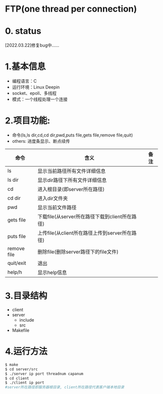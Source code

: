 FTP(one thread per connection)
====

# 0. status

[2022.03.22]修复bug中......

# 1.基本信息

* 编程语言：C
* 运行环境：Linux Deepin
* socket、epoll、多线程
* 模式：一个线程处理一个连接

# 2.项目功能:

* 命令(ls,ls dir,cd,cd dir,pwd,puts file,gets file,remove file,quit)
* others: 进度条显示、断点续传

|命令|含义|备注|
|-|-|-|
|ls|显示当前路径所有文件详细信息||
|ls dir|显示dir路径下所有文件详细信息||
|cd|进入根目录(即server所在路径)||
|cd dir|进入dir文件夹||
|pwd|显示当前文件路径||
|gets file|下载file(从server所在路径下载到client所在路径)||
|puts file|上传file(从client所在路径上传到server所在路径)||
|remove file|删除file(删除server路径下的file文件)||
|quit/exit|退出||
|help/h|显示help信息||

# 3.目录结构

- client
- server
    - include
    - src
- Makefile

# 4.运行方法

```sh
$ make
$ cd server/src
$ ./server ip port threadnum capanum
$ cd client
$ ./client ip port
#server所在路径即服务器根目录, client所在路径代表客户端本地目录
```
